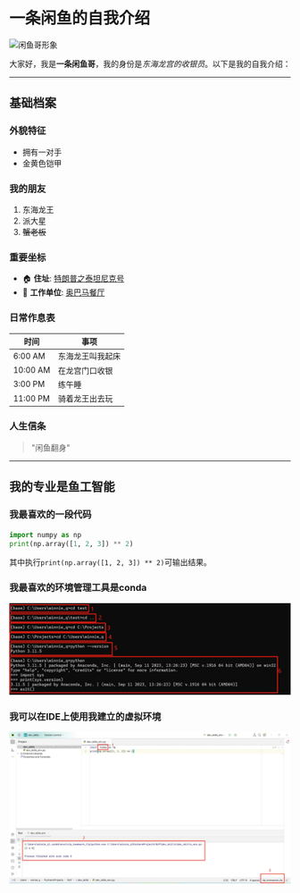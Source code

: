 # 一条闲鱼的自我介绍

<img src="[https://raw.githubusercontent.com/Winnie-Qi/dev_skills/main/images/squidward.jpg](https://github.com/nanmais/dev_skills/blob/master/NLP/%E5%B1%8F%E5%B9%95%E6%88%AA%E5%9B%BE%202025-03-12%20133932.png)" width="200" alt="闲鱼哥形象">

大家好，我是**一条闲鱼哥**，我的身份是*东海龙宫的收银员*。以下是我的自我介绍：

---

## 基础档案 

### 外貌特征 
- 拥有一对手
- 金黄色铠甲

### 我的朋友
1. 东海龙王
2. 派大星
3. ~~蟹老板~~

### 重要坐标
- 🏠 **住址**: [特朗普之泰坦尼克号]([https://baike.baidu.com/item/%E6%AF%94%E5%A5%87%E5%A0%A1/8275168](https://www.bing.com/search?q=%E6%B3%B0%E5%9D%A6%E5%B0%BC%E5%85%8B%E5%8F%B7&qs=n&form=QBRE&sp=-1&lq=0&pq=%E6%B3%B0%E5%9D%A6%E5%B0%BC%E5%85%8B%E5%8F%B7&sc=13-5&sk=&cvid=DD376C1F6AF848D6A4F22D0E8574C779&ghsh=0&ghacc=0&ghpl=)) 
- 🏢 **工作单位**: [奥巴马餐厅](https://baike.baidu.com/item/%E8%9F%B9%E5%A0%A1%E7%8E%8B/8043124)

### 日常作息表
| 时间       | 事项                  |
|------------|-----------------------|
| 6:00 AM    | 东海龙王叫我起床        |
| 10:00 AM   | 在龙宫门口收银          |
| 3:00 PM    | 练午睡    |
| 11:00 PM   | 骑着龙王出去玩          |

### 人生信条
> "闲鱼翻身"
---

## 我的专业是鱼工智能
### 我最喜欢的一段代码

```python
import numpy as np
print(np.array([1, 2, 3]) ** 2)
```
其中执行`print(np.array([1, 2, 3]) ** 2)`可输出结果。

### 我最喜欢的环境管理工具是conda
<img src="https://raw.githubusercontent.com/Winnie-Qi/dev_skills/main/images/pic1.jpg" width="800" alt="截图一">

### 我可以在IDE上使用我建立的虚拟环境
<img src="https://raw.githubusercontent.com/Winnie-Qi/dev_skills/main/images/pic2.jpg" width="800" alt="截图二">
